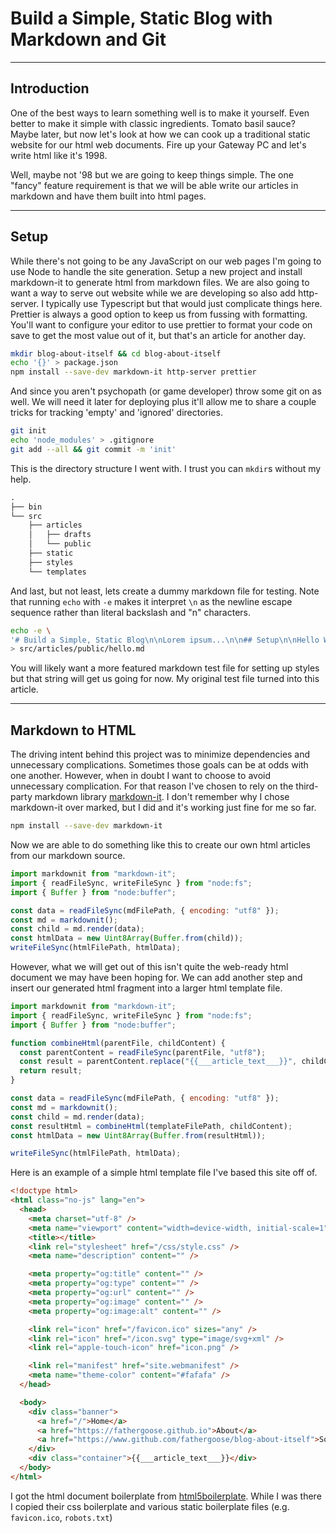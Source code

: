 # Build a Simple, Static Blog with Markdown and Git

---

## Introduction

One of the best ways to learn something well is to make it yourself. Even
better to make it simple with classic ingredients. Tomato basil sauce? Maybe
later, but now let's look at how we can cook up a traditional static website
for our html web documents. Fire up your Gateway PC and let's write html like
it's 1998.

Well, maybe not '98 but we are going to keep things simple. The one "fancy"
feature requirement is that we will be able write our articles in markdown and
have them built into html pages.

---

## Setup

While there's not going to be any JavaScript on our web pages I'm going to use
Node to handle the site generation. Setup a new project and install markdown-it
to generate html from markdown files. We are also going to want a way to serve
out website while we are developing so also add http-server. I typically use
Typescript but that would just complicate things here. Prettier is always a
good option to keep us from fussing with formatting. You'll want to configure
your editor to use prettier to format your code on save to get the most value
out of it, but that's an article for another day.

```bash
mkdir blog-about-itself && cd blog-about-itself
echo '{}' > package.json
npm install --save-dev markdown-it http-server prettier
```

And since you aren't psychopath (or game developer) throw some git on as well.
We will need it later for deploying plus it'll allow me to share a couple
tricks for tracking 'empty' and 'ignored' directories.

```bash
git init
echo 'node_modules' > .gitignore
git add --all && git commit -m 'init'
```

This is the directory structure I went with. I trust you can `mkdir`s without my
help.

```txt
.
├── bin
└── src
    ├── articles
    │   ├── drafts
    │   └── public
    ├── static
    ├── styles
    └── templates
```

And last, but not least, lets create a dummy markdown file for testing. Note
that running `echo` with `-e` makes it interpret `\n` as the newline escape sequence
rather than literal backslash and "n" characters.

```bash
echo -e \
'# Build a Simple, Static Blog\n\nLorem ipsum...\n\n## Setup\n\nHello Web!' \
> src/articles/public/hello.md
```

You will likely want a more featured markdown test file for setting up styles
but that string will get us going for now. My original test file turned into
this article.

---

## Markdown to HTML

The driving intent behind this project was to minimize dependencies and
unnecessary complications. Sometimes those goals can be at odds with one
another. However, when in doubt I want to choose to avoid unnecessary
complication. For that reason I've chosen to rely on the third-party markdown
library [markdown-it](https://www.npmjs.com/package/markdown-it). I don't
remember why I chose markdown-it over marked, but I did and it's working just
fine for me so far.

```bash
npm install --save-dev markdown-it
```

Now we are able to do something like this to create our own html articles from
our markdown source.

```JavaScript
import markdownit from "markdown-it";
import { readFileSync, writeFileSync } from "node:fs";
import { Buffer } from "node:buffer";

const data = readFileSync(mdFilePath, { encoding: "utf8" });
const md = markdownit();
const child = md.render(data);
const htmlData = new Uint8Array(Buffer.from(child));
writeFileSync(htmlFilePath, htmlData);
```

However, what we will get out of this isn't quite the web-ready html document we
may have been hoping for. We can add another step and insert our generated html
fragment into a larger html template file.

```JavaScript
import markdownit from "markdown-it";
import { readFileSync, writeFileSync } from "node:fs";
import { Buffer } from "node:buffer";

function combineHtml(parentFile, childContent) {
  const parentContent = readFileSync(parentFile, "utf8");
  const result = parentContent.replace("{{___article_text___}}", childContent);
  return result;
}

const data = readFileSync(mdFilePath, { encoding: "utf8" });
const md = markdownit();
const child = md.render(data);
const resultHtml = combineHtml(templateFilePath, childContent);
const htmlData = new Uint8Array(Buffer.from(resultHtml));

writeFileSync(htmlFilePath, htmlData);
```

Here is an example of a simple html template file I've based this site off of.

```html
<!doctype html>
<html class="no-js" lang="en">
  <head>
    <meta charset="utf-8" />
    <meta name="viewport" content="width=device-width, initial-scale=1" />
    <title></title>
    <link rel="stylesheet" href="/css/style.css" />
    <meta name="description" content="" />

    <meta property="og:title" content="" />
    <meta property="og:type" content="" />
    <meta property="og:url" content="" />
    <meta property="og:image" content="" />
    <meta property="og:image:alt" content="" />

    <link rel="icon" href="/favicon.ico" sizes="any" />
    <link rel="icon" href="/icon.svg" type="image/svg+xml" />
    <link rel="apple-touch-icon" href="icon.png" />

    <link rel="manifest" href="site.webmanifest" />
    <meta name="theme-color" content="#fafafa" />
  </head>

  <body>
    <div class="banner">
      <a href="/">Home</a>
      <a href="https://fathergoose.github.io">About</a>
      <a href="https://www.github.com/fathergoose/blog-about-itself">Source</a>
    </div>
    <div class="container">{{___article_text___}}</div>
  </body>
</html>
```

I got the html document boilerplate from
[html5boilerplate](https://html5boilerplate.com/). While I was there I copied
their css boilerplate and various static boilerplate files (e.g. `favicon.ico`,
`robots.txt`)
